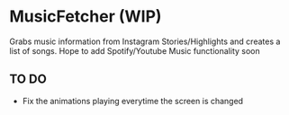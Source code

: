 # MusicFetcher (WIP)

Grabs music information from Instagram Stories/Highlights and creates a list of songs. Hope to add Spotify/Youtube Music functionality soon

## TO DO
- Fix the animations playing everytime the screen is changed
